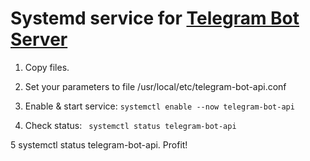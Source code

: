 # Systemd service for [Telegram Bot Server](https://github.com/tdlib/telegram-bot-api)

1. Copy files.
2. Set your parameters to file /usr/local/etc/telegram-bot-api.conf
3. Enable & start service:
```systemctl enable --now telegram-bot-api```

4. Check status:
``` systemctl status telegram-bot-api```

5 systemctl status telegram-bot-api. Profit!
